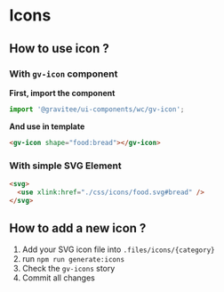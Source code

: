 # Icons

## How to use icon ?

### With `gv-icon` component
**First, import the component**
```js
import '@gravitee/ui-components/wc/gv-icon';
```
**And use in template**
```html
<gv-icon shape="food:bread"></gv-icon>
```

### With simple SVG Element
```html
<svg>
  <use xlink:href="./css/icons/food.svg#bread" /> 
</svg>
```

## How to add a new icon ?

1. Add your SVG icon file into `.files/icons/{category}`
2. run `npm run generate:icons`
3. Check the `gv-icons` story
4. Commit all changes 

